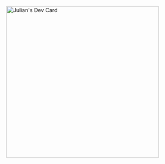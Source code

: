 <a href="https://app.daily.dev/JulDev"><img src="https://api.daily.dev/devcards/5d386f26e03d410b97994745f3367876.png?r=0uc" width="400" alt="Julian's Dev Card"/></a>
<!---
JulzDave/JulzDave is a ✨ special ✨ repository because its `README.md` (this file) appears on your GitHub profile.
You can click the Preview link to take a look at your changes.
--->
